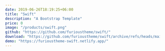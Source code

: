 ```yaml
---
date: 2019-06-26T18:19:25+06:00
title: "Swift"
description: "A Bootstrap Template"
price: 0
image: "/products/swift.png"
github: "https://github.com/furioustheme/swift/"
download: "https://github.com/furioustheme/swift/archive/refs/heads/main.zip"
demo: "https://furioustheme-swift.netlify.app/"
---
```


